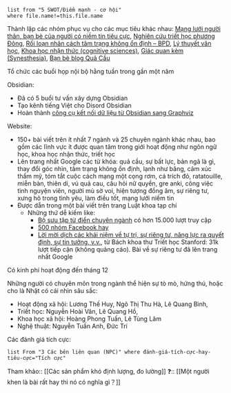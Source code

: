 ```dataview 
list from "5 SWOT/Điểm mạnh - cơ hội" 
where file.name!=this.file.name
```
Thành lập các nhóm phục vụ cho các mục tiêu khác nhau: [Mạng lưới người thân, bạn bè của người có niềm tin tiêu cực](https://www.facebook.com/groups/thaydoiniemtintieucuc/), [Nghiên cứu triết học phương Đông](https://www.facebook.com/groups/triethocphuongdong/), [Rối loạn nhân cách tâm trạng không ổn định – BPD](https://www.facebook.com/groups/EUPD.VN/), [Lý thuyết văn học](https://www.facebook.com/groups/lythuyetvanhoc/), [Khoa học nhận thức (cognitive sciences)](https://www.facebook.com/groups/khoahocnhanthuc/), [Giác quan kèm (Synesthesia)](https://www.facebook.com/groups/synesthesiavietnam/), [Bạn bè blog Quả Cầu](https://www.facebook.com/groups/483570462348428/)


Tổ chức các buổi họp nội bộ hằng tuần trong gần một năm

Obsidian:
- Đã có 5 buổi tư vấn xây dựng Obsidian
- Tạo kênh tiếng Việt cho Disord Obsidian
- Hoàn thành [công cụ kết nối dữ liệu từ Obsidian sang Graphviz](https://xn--qucu-hr5aza.cc/obsidian/)

Website:
  - 150+ bài viết trên ít nhất 7 ngành và 25 chuyên ngành khác nhau, bao gồm các lĩnh vực ít được quan tâm trong giới hoạt động như ngôn ngữ học, khoa học nhận thức, triết học
  - Lên trang nhất Google các từ khóa: quả cầu, sự bất lực, bản ngã là gì, thay đổi góc nhìn, tâm trạng không ổn định, lạnh như băng, cảm xúc thẩm mỹ, tóm tắt cuộc cách mạng một cọng rơm, cá trích đỏ, ratatouille, miễn bàn, thiên di, vú quả cau, câu hỏi nữ quyền, gre anki, công việc tình nguyện viên, người mù sờ voi, hiện tượng đồng âm, sự riêng tư, xưng hô trong tình yêu, làm điều tốt, mạng lưới niềm tin
  - Được dẫn trong một bài viết trên trang Luật khoa tạp chí
	- Những thứ dễ kiếm like:
		- [Bộ sưu tập từ điển chuyên ngành](https://xn--qucu-hr5aza.cc/tu-dien-chuyen-nganh?utm_source=D%E1%BB%AF+li%E1%BB%87u+QC+%C2%BB+%C4%90i%E1%BB%83m+m%E1%BA%A1nh+-+c%C6%A1+h%E1%BB%99i&utm_medium=T%E1%BB%AB+%C4%91i%E1%BB%83n+chuy%C3%AAn+ng%C3%A0nh&utm_campaign=Giai+%C4%91o%E1%BA%A1n+1) có hơn 15.000 lượt truy cập
		- [500 nhóm Facebook hay](https://xn--qucu-hr5aza.cc/cac-nhom-facebook-hay?utm_source=D%E1%BB%AF+li%E1%BB%87u+QC+%C2%BB+%C4%90i%E1%BB%83m+m%E1%BA%A1nh+-+c%C6%A1+h%E1%BB%99i&utm_medium=Nh%C3%B3m+Facebook+hay&utm_campaign=Giai+%C4%91o%E1%BA%A1n+1)
		- [Lời mời dịch các khái niệm về tự trị, sự riêng tư, năng lực ra quyết định, sự tin tưởng, v.v.](https://xn--qucu-hr5aza.cc/loi-moi-cung-dich-cac-bai-viet-ve-tu-tri/?utm_source=D%E1%BB%AF+li%E1%BB%87u+QC+%C2%BB+%C4%90i%E1%BB%83m+m%E1%BA%A1nh+-+c%C6%A1+h%E1%BB%99i&utm_medium=L%E1%BB%9Di+m%E1%BB%9Di+c%C3%B9ng+d%E1%BB%8Bch+c%C3%A1c+b%C3%A0i+vi%E1%BA%BFt+v%E1%BB%81+t%E1%BB%B1+tr%E1%BB%8B&utm_campaign=Giai+%C4%91o%E1%BA%A1n+1), từ Bách khoa thư Triết học Stanford: 31k lượt tiếp cận (không quảng cáo). Bài về sự riêng tư đã lên trang nhất Google
 
Có kinh phí hoạt động đến tháng 12

Những người có chuyên môn trong ngành thể hiện sự tò mò, hứng thú, hoặc cho là Nhật có cái nhìn sâu sắc:
- Hoạt động xã hội: Lương Thế Huy, Ngô Thị Thu Hà, Lê Quang Bình,
- Triết học: Nguyễn Hoài Vân, Lê Quang Hồ, 
- Khoa học xã hội: Hoàng Phong Tuấn, Lê Tùng Lâm
- Nghệ thuật: Nguyễn Tuấn Anh, Đức Trí

Các đánh giá tích cực:
```dataview
list From "3 Các bên liên quan (NPC)" where đánh-giá-tích-cực-hay-tiêu-cực="Tích cực" 
```

Tham khảo:: [[Các sản phẩm khó định lượng, đo lường]]
❓:: [[Một người khen là bài rất hay thì nó có nghĩa gì？]]
